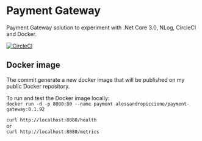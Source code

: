 # Payment Gateway

Payment Gateway solution to experiment with .Net Core 3.0, NLog, CircleCI and Docker.  



[![CircleCI](https://circleci.com/gh/alex75it/payment-gateway.svg?style=svg)](https://circleci.com/gh/alex75it/payment-gateway)


## Docker image

The commit generate a new docker image that will be published on my public Docker repository.  

To run and test the Docker image locally:  
``docker run -d -p 8080:80 --name payment alessandropiccione/payment-gateway:0.1.92``

``curl http://localhost:8080/health``  
or  
``curl http://localhost:8080/metrics``